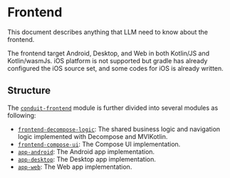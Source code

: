 # Frontend

This document describes anything that LLM need to know about the frontend.

The frontend target Android, Desktop, and Web in both Kotlin/JS and Kotlin/wasmJs. iOS platform is not supported but gradle has already configured the iOS source set, and some codes for iOS is already written.

## Structure

The [`conduit-frontend`](../../conduit-frontend) module is further divided into several modules as following:

- [`frontend-decompose-logic`](../../conduit-frontend/frontend-decompose-logic): The shared business logic and navigation logic implemented with Decompose and MVIKotlin.
- [`frontend-compose-ui`](../../conduit-frontend/frontend-compose-ui): The Compose UI implementation.
- [`app-android`](../../conduit-frontend/app-android): The Android app implementation.
- [`app-desktop`](../../conduit-frontend/app-desktop): The Desktop app implementation.
- [`app-web`](../../conduit-frontend/app-web): The Web app implementation.
